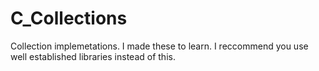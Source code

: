# C_Collections
Collection implemetations. I made these to learn. I reccommend you use well established libraries instead of this.
